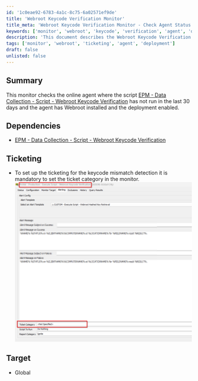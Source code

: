 ```yaml
---
id: '1c0eae92-6783-4a1c-8c75-6a02571ef9de'
title: 'Webroot Keycode Verification Monitor'
title_meta: 'Webroot Keycode Verification Monitor - Check Agent Status'
keywords: ['monitor', 'webroot', 'keycode', 'verification', 'agent', 'deployment']
description: 'This document describes the Webroot Keycode Verification Monitor, which checks for online agents where the script has not run in the last 30 days and ensures that Webroot is installed and deployment is enabled. It also covers dependencies and ticketing setup for keycode mismatch detection.'
tags: ['monitor', 'webroot', 'ticketing', 'agent', 'deployment']
draft: false
unlisted: false
---
```

## Summary

This monitor checks the online agent where the script [EPM - Data Collection - Script - Webroot Keycode Verification](https://proval.itglue.com/DOC-5078775-8223773) has not run in the last 30 days and the agent has Webroot installed and the deployment enabled.

## Dependencies

- [EPM - Data Collection - Script - Webroot Keycode Verification](https://proval.itglue.com/DOC-5078775-8223773)

## Ticketing

- To set up the ticketing for the keycode mismatch detection it is mandatory to set the ticket category in the monitor.  
  ![Ticket Category Setup](../../../static/img/SEC---Endpoint-Protection---Monitor---Execute-Script---Webroot-Keycode-Verification/image_1.png)

## Target

- Global






